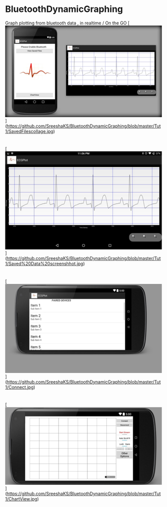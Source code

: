 # BluetoothDynamicGraphing
Graph plotting from bluetooth data , in realtime / On the GO
[![Screenshot1](https://github.com/SreeshaKS/BluetoothDynamicGraphing/blob/master/Tut1/SavedFilescollage.jpg)]
(https://github.com/SreeshaKS/BluetoothDynamicGraphing/blob/master/Tut1/SavedFilescollage.jpg)
#
[![Screenshot1](https://github.com/SreeshaKS/BluetoothDynamicGraphing/blob/master/Tut1/Saved%20Data%20screenshhot.jpg)]
(https://github.com/SreeshaKS/BluetoothDynamicGraphing/blob/master/Tut1/Saved%20Data%20screenshhot.jpg)
#
[![Screenshot1](https://github.com/SreeshaKS/BluetoothDynamicGraphing/blob/master/Tut1/Connect.jpg)]
(https://github.com/SreeshaKS/BluetoothDynamicGraphing/blob/master/Tut1/Connect.jpg)
#
[![Screenshot1](https://github.com/SreeshaKS/BluetoothDynamicGraphing/blob/master/Tut1/ChartView.jpg)]
(https://github.com/SreeshaKS/BluetoothDynamicGraphing/blob/master/Tut1/ChartView.jpg)
